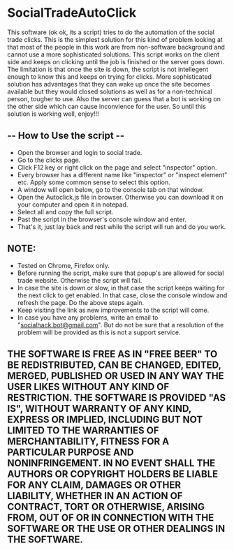# SocialTradeAutoClick

This software (ok ok, its a script) tries to do the automation of the social trade clicks. This is the simplest solution for this kind of problem looking at that most of the people in this work are from non-software background and cannot use a more sophisticated solutions. This script works on the client side and keeps on clicking until the job is finished or the server goes down. The limitation is that once the site is down, the script is not intellegent enough to know this and keeps on trying for clicks.
More sophisticated solution has advantages that they can wake up once the site becomes available but they would closed solutions as well as for a non-technical person, tougher to use. Also the server can guess that a bot is working on the other side which can cause inconvience for the user.
So until this solution is working well, enjoy!!!

## -- How to Use the script --

- Open the browser and login to social trade.
- Go to the clicks page.
- Click F12 key or right click on the page and select "inspector" option.
- Every browser has a different name like "inspector" or "inspect element" etc. Apply some common sense to select this option.
- A window will open below, go to the console tab on that window.
- Open the Autoclick.js file in browser. Otherwise you can download it on your computer and open it in notepad.
- Select all and copy the full script.
- Past the script in the browser's console window and enter.
- That's it, just lay back and rest while the script will run and do you work.


## NOTE:
- Tested on Chrome, Firefox only.
- Before running the script, make sure that popup's are allowed for social trade website. Otherwise the script will fail.
- In case the site is down or slow, in that case the script keeps waiting for the next click to get enabled. In that case, close the console window and refresh the page. Do the above steps again.
- Keep visiting the link as new improvements to the script will come.
- In case you have any problems, write an email to "socialhack.bot@gmail.com". But do not be sure that a resolution of the problem will be provided as this is not a support service.

## THE SOFTWARE IS FREE AS IN "FREE BEER" TO BE REDISTRIBUTED, CAN BE CHANGED, EDITED, MERGED, PUBLISHED OR USED IN ANY WAY THE USER LIKES WITHOUT ANY KIND OF RESTRICTION. THE SOFTWARE IS PROVIDED "AS IS", WITHOUT WARRANTY OF ANY KIND, EXPRESS OR IMPLIED, INCLUDING BUT NOT LIMITED TO THE WARRANTIES OF MERCHANTABILITY, FITNESS FOR A PARTICULAR PURPOSE AND NONINFRINGEMENT. IN NO EVENT SHALL THE AUTHORS OR COPYRIGHT HOLDERS BE LIABLE FOR ANY CLAIM, DAMAGES OR OTHER LIABILITY, WHETHER IN AN ACTION OF CONTRACT, TORT OR OTHERWISE, ARISING FROM, OUT OF OR IN CONNECTION WITH THE SOFTWARE OR THE USE OR OTHER DEALINGS IN THE SOFTWARE.
